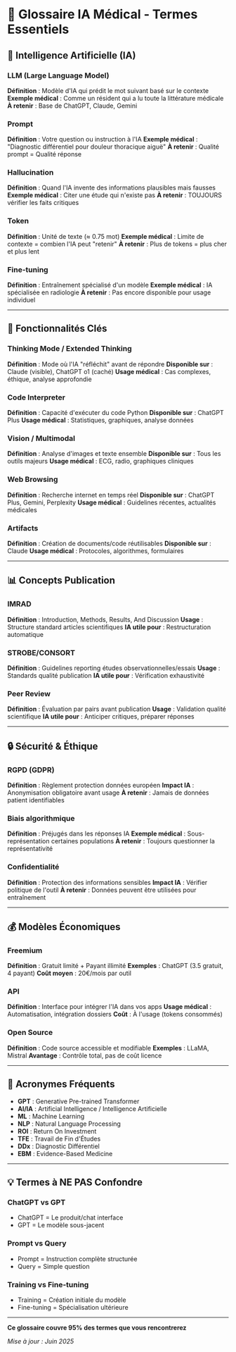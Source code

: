# 📖 Glossaire IA Médical - Termes Essentiels

## 🤖 Intelligence Artificielle (IA)

### **LLM (Large Language Model)**
**Définition** : Modèle d'IA qui prédit le mot suivant basé sur le contexte
**Exemple médical** : Comme un résident qui a lu toute la littérature médicale
**À retenir** : Base de ChatGPT, Claude, Gemini

### **Prompt**
**Définition** : Votre question ou instruction à l'IA
**Exemple médical** : "Diagnostic différentiel pour douleur thoracique aiguë"
**À retenir** : Qualité prompt = Qualité réponse

### **Hallucination**
**Définition** : Quand l'IA invente des informations plausibles mais fausses
**Exemple médical** : Citer une étude qui n'existe pas
**À retenir** : TOUJOURS vérifier les faits critiques

### **Token**
**Définition** : Unité de texte (≈ 0.75 mot)
**Exemple médical** : Limite de contexte = combien l'IA peut "retenir"
**À retenir** : Plus de tokens = plus cher et plus lent

### **Fine-tuning**
**Définition** : Entraînement spécialisé d'un modèle
**Exemple médical** : IA spécialisée en radiologie
**À retenir** : Pas encore disponible pour usage individuel

---

## 🔧 Fonctionnalités Clés

### **Thinking Mode / Extended Thinking**
**Définition** : Mode où l'IA "réfléchit" avant de répondre
**Disponible sur** : Claude (visible), ChatGPT o1 (caché)
**Usage médical** : Cas complexes, éthique, analyse approfondie

### **Code Interpreter**
**Définition** : Capacité d'exécuter du code Python
**Disponible sur** : ChatGPT Plus
**Usage médical** : Statistiques, graphiques, analyse données

### **Vision / Multimodal**
**Définition** : Analyse d'images et texte ensemble
**Disponible sur** : Tous les outils majeurs
**Usage médical** : ECG, radio, graphiques cliniques

### **Web Browsing**
**Définition** : Recherche internet en temps réel
**Disponible sur** : ChatGPT Plus, Gemini, Perplexity
**Usage médical** : Guidelines récentes, actualités médicales

### **Artifacts**
**Définition** : Création de documents/code réutilisables
**Disponible sur** : Claude
**Usage médical** : Protocoles, algorithmes, formulaires

---

## 📊 Concepts Publication

### **IMRAD**
**Définition** : Introduction, Methods, Results, And Discussion
**Usage** : Structure standard articles scientifiques
**IA utile pour** : Restructuration automatique

### **STROBE/CONSORT**
**Définition** : Guidelines reporting études observationnelles/essais
**Usage** : Standards qualité publication
**IA utile pour** : Vérification exhaustivité

### **Peer Review**
**Définition** : Évaluation par pairs avant publication
**Usage** : Validation qualité scientifique
**IA utile pour** : Anticiper critiques, préparer réponses

---

## 🔒 Sécurité & Éthique

### **RGPD (GDPR)**
**Définition** : Règlement protection données européen
**Impact IA** : Anonymisation obligatoire avant usage
**À retenir** : Jamais de données patient identifiables

### **Biais algorithmique**
**Définition** : Préjugés dans les réponses IA
**Exemple médical** : Sous-représentation certaines populations
**À retenir** : Toujours questionner la représentativité

### **Confidentialité**
**Définition** : Protection des informations sensibles
**Impact IA** : Vérifier politique de l'outil
**À retenir** : Données peuvent être utilisées pour entraînement

---

## 💰 Modèles Économiques

### **Freemium**
**Définition** : Gratuit limité + Payant illimité
**Exemples** : ChatGPT (3.5 gratuit, 4 payant)
**Coût moyen** : 20€/mois par outil

### **API**
**Définition** : Interface pour intégrer l'IA dans vos apps
**Usage médical** : Automatisation, intégration dossiers
**Coût** : À l'usage (tokens consommés)

### **Open Source**
**Définition** : Code source accessible et modifiable
**Exemples** : LLaMA, Mistral
**Avantage** : Contrôle total, pas de coût licence

---

## 🎯 Acronymes Fréquents

- **GPT** : Generative Pre-trained Transformer
- **AI/IA** : Artificial Intelligence / Intelligence Artificielle  
- **ML** : Machine Learning
- **NLP** : Natural Language Processing
- **ROI** : Return On Investment
- **TFE** : Travail de Fin d'Études
- **DDx** : Diagnostic Différentiel
- **EBM** : Evidence-Based Medicine

---

## 💡 Termes à NE PAS Confondre

### **ChatGPT vs GPT**
- ChatGPT = Le produit/chat interface
- GPT = Le modèle sous-jacent

### **Prompt vs Query**
- Prompt = Instruction complète structurée
- Query = Simple question

### **Training vs Fine-tuning**
- Training = Création initiale du modèle
- Fine-tuning = Spécialisation ultérieure

---

**Ce glossaire couvre 95% des termes que vous rencontrerez**

*Mise à jour : Juin 2025*